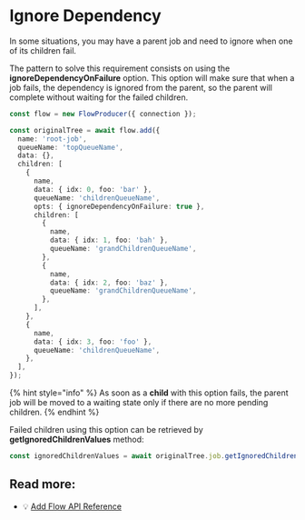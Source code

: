 # Ignore Dependency

In some situations, you may have a parent job and need to ignore when one of its children fail.

The pattern to solve this requirement consists on using the **ignoreDependencyOnFailure** option. This option will make sure that when a job fails, the dependency is ignored from the parent, so the parent will complete without waiting for the failed children.

```typescript
const flow = new FlowProducer({ connection });

const originalTree = await flow.add({
  name: 'root-job',
  queueName: 'topQueueName',
  data: {},
  children: [
    {
      name,
      data: { idx: 0, foo: 'bar' },
      queueName: 'childrenQueueName',
      opts: { ignoreDependencyOnFailure: true },
      children: [
        {
          name,
          data: { idx: 1, foo: 'bah' },
          queueName: 'grandChildrenQueueName',
        },
        {
          name,
          data: { idx: 2, foo: 'baz' },
          queueName: 'grandChildrenQueueName',
        },
      ],
    },
    {
      name,
      data: { idx: 3, foo: 'foo' },
      queueName: 'childrenQueueName',
    },
  ],
});
```

{% hint style="info" %}
As soon as a **child** with this option fails, the parent job will be moved to a waiting state only if there are no more pending children.
{% endhint %}

Failed children using this option can be retrieved by **getIgnoredChildrenValues** method:

```typescript
const ignoredChildrenValues = await originalTree.job.getIgnoredChildrenValues();
```

## Read more:

- 💡 [Add Flow API Reference](https://api.docs.bullmq.io/classes/v5.FlowProducer.html#add)
